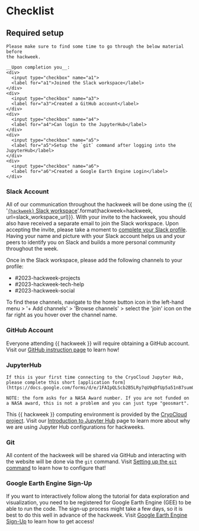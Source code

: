 # Checklist
## Required setup

```{attention}
Please make sure to find some time to go through the below material before
the hackweek.

__Upon completion you__:
<div>
  <input type="checkbox" name="a1">
  <label for="a1">Joined the Slack workspace</label>
</div>
<div>
  <input type="checkbox" name="a3">
  <label for="a3">Created a GitHub account</label>
</div>
<div>
  <input type="checkbox" name="a4">
  <label for="a4">Can login to the JupyterHub</label>
</div>
<div>
  <input type="checkbox" name="a5">
  <label for="a5">Setup the `git` command after logging into the JupyterHub</label>
</div>
<div>
  <input type="checkbox" name="a6">
  <label for="a6">Created a Google Earth Engine Login</label>
</div>
```

### Slack Account
All of our communication throughout the hackweek will be done using the
{{ '[`{hackweek}` Slack workspace]({url})'.format(hackweek=hackweek, url=slack_workspace_url)}}.
With your invite to the hackweek, you should also have received a separate
email to join the Slack workspace. Upon accepting the invite, please take a moment to
[complete your Slack profile](https://slack.com/help/articles/204092246-Edit-your-profile).
Having your name and picture with your Slack account helps us and your peers
to identify you on Slack and builds a more personal community throughout
the week.

Once in the Slack workspace, please add the following channels to your profile:

* #2023-hackweek-projects
* #2023-hackweek-tech-help
* #2023-hackweek-social

To find these channels, navigate to the home button icon in the left-hand menu > '+ Add channels' >
'Browse channels' > select the 'join' icon on the far right as you hover over the channel name.

### GitHub Account

Everyone attending {{ hackweek }} will require obtaining a GitHub account.
Visit our [GitHub instruction page](checklist/github.md) to learn how!

### JupyterHub

```{attention}
If this is your first time connecting to the CryoCloud Jupyter Hub, please complete this short [application form](https://docs.google.com/forms/d/e/1FAIpQLScb2B5LRy7qU9qDfUp5a51n87sumOxivXbQhc02wFX_FxEbXg/viewform).

NOTE: the form asks for a NASA Award number. If you are not funded on a NASA award, this is not a problem and you can just type "geosmart".
```
This {{ hackweek }} computing environment is provided by the [CryoCloud project](https://book.cryointhecloud.com/intro.html). Visit our [Introduction to Jupyter Hub](checklist/jupyterhub.md) page to learn more about why we are using Jupyter Hub configurations for hackweeks.


### Git

All content of the hackweek will be shared via GitHub and interacting with the
website will be done via the `git` command.
Visit [Setting up the `git` command](checklist/git.md) to learn how to configure that!

### Google Earth Engine Sign-Up

If you want to interactively follow along the tutorial for data exploration and visualization, you need to be registered for Google Earth Engine (GEE) to be able to run the code. 
The sign-up process might take a few days, so it is best to do this well in advance of the hackweek. 
Visit [Google Earth Engine Sign-Up](checklist/earthengine.md) to learn how to get access!